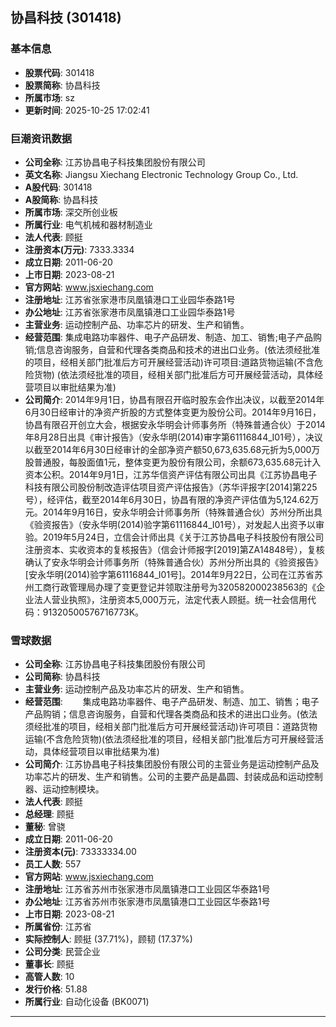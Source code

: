 ## 协昌科技 (301418)

### 基本信息

- **股票代码**: 301418
- **股票简称**: 协昌科技
- **所属市场**: sz
- **更新时间**: 2025-10-25 17:02:41

### 巨潮资讯数据

- **公司全称**: 江苏协昌电子科技集团股份有限公司
- **英文名称**: Jiangsu Xiechang Electronic Technology Group Co., Ltd.
- **A股代码**: 301418
- **A股简称**: 协昌科技
- **所属市场**: 深交所创业板
- **所属行业**: 电气机械和器材制造业
- **法人代表**: 顾挺
- **注册资本(万元)**: 7333.3334
- **成立日期**: 2011-06-20
- **上市日期**: 2023-08-21
- **官方网站**: www.jsxiechang.com
- **注册地址**: 江苏省张家港市凤凰镇港口工业园华泰路1号
- **办公地址**: 江苏省张家港市凤凰镇港口工业园华泰路1号
- **主营业务**: 运动控制产品、功率芯片的研发、生产和销售。
- **经营范围**: 集成电路功率器件、电子产品研发、制造、加工、销售;电子产品购销;信息咨询服务，自营和代理各类商品和技术的进出口业务。(依法须经批准的项目，经相关部门批准后方可开展经营活动)许可项目:道路货物运输(不含危险货物) (依法须经批准的项目，经相关部门批准后方可开展经营活动，具体经营项目以审批结果为准)
- **公司简介**: 2014年9月1日，协昌有限召开临时股东会作出决议，以截至2014年6月30日经审计的净资产折股的方式整体变更为股份公司。2014年9月16日，协昌有限召开创立大会，根据安永华明会计师事务所（特殊普通合伙）于2014年8月28日出具《审计报告》（安永华明(2014)审字第61116844_I01号），决议以截至2014年6月30日经审计的全部净资产额50,673,635.68元折为5,000万股普通股，每股面值1元，整体变更为股份有限公司，余额673,635.68元计入资本公积。2014年9月1日，江苏华信资产评估有限公司出具《江苏协昌电子科技有限公司股份制改造评估项目资产评估报告》（苏华评报字[2014]第225号），经评估，截至2014年6月30日，协昌有限的净资产评估值为5,124.62万元。2014年9月16日，安永华明会计师事务所（特殊普通合伙）苏州分所出具《验资报告》（安永华明(2014)验字第61116844_I01号），对发起人出资予以审验。2019年5月24日，立信会计师出具《关于江苏协昌电子科技股份有限公司注册资本、实收资本的复核报告》（信会计师报字[2019]第ZA14848号），复核确认了安永华明会计师事务所（特殊普通合伙）苏州分所出具的《验资报告》[安永华明(2014)验字第61116844_I01号]。2014年9月22日，公司在江苏省苏州工商行政管理局办理了变更登记并领取注册号为320582000238563的《企业法人营业执照》，注册资本5,000万元，法定代表人顾挺。统一社会信用代码：91320500576716773K。

### 雪球数据

- **公司全称**: 江苏协昌电子科技集团股份有限公司
- **公司简称**: 协昌科技
- **主营业务**: 运动控制产品及功率芯片的研发、生产和销售。
- **经营范围**: 　　集成电路功率器件、电子产品研发、制造、加工、销售；电子产品购销；信息咨询服务，自营和代理各类商品和技术的进出口业务。(依法须经批准的项目，经相关部门批准后方可开展经营活动)许可项目：道路货物运输(不含危险货物)(依法须经批准的项目，经相关部门批准后方可开展经营活动，具体经营项目以审批结果为准)
- **公司简介**: 江苏协昌电子科技集团股份有限公司的主营业务是运动控制产品及功率芯片的研发、生产和销售。公司的主要产品是晶圆、封装成品和运动控制器、运动控制模块。
- **法人代表**: 顾挺
- **总经理**: 顾挺
- **董秘**: 曾骁
- **成立日期**: 2011-06-20
- **注册资本(元)**: 73333334.00
- **员工人数**: 557
- **官方网站**: www.jsxiechang.com
- **注册地址**: 江苏省苏州市张家港市凤凰镇港口工业园区华泰路1号
- **办公地址**: 江苏省苏州市张家港市凤凰镇港口工业园区华泰路1号
- **上市日期**: 2023-08-21
- **所属省份**: 江苏省
- **实际控制人**: 顾挺 (37.71%)，顾韧 (17.37%)
- **公司分类**: 民营企业
- **董事长**: 顾挺
- **高管人数**: 10
- **发行价格**: 51.88
- **所属行业**: 自动化设备 (BK0071)

---